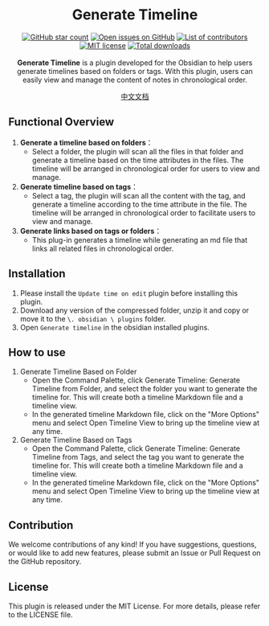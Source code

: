 <h1 align="center">
	Generate Timeline
</h1>

<p align="center">
    <a href="https://github.com/Shanshuimei/obsidian-generate-timeline/stargazers"><img src="https://img.shields.io/github/stars/Shanshuimei/obsidian-generate-timeline?colorA=363a4f&colorB=e0ac00&style=for-the-badge" alt="GitHub star count"></a>
    <a href="https://github.com/Shanshuimei/obsidian-generate-timeline/issues"><img src="https://img.shields.io/github/issues/Shanshuimei/obsidian-generate-timeline?colorA=363a4f&colorB=e93147&style=for-the-badge" alt="Open issues on GitHub"></a>
    <a href="https://github.com/Shanshuimei/obsidian-generate-timeline/contributors"><img src="https://img.shields.io/github/contributors/Shanshuimei/obsidian-generate-timeline?colorA=363a4f&colorB=08b94e&style=for-the-badge" alt="List of contributors"></a>
    <a href="./LICENCE"><img src="https://img.shields.io/static/v1.svg?style=for-the-badge&label=License&message=MIT&colorA=363a4f&colorB=b7bdf8" alt="MIT license"/></a>
    <a href="https://github.com/Shanshuimei/obsidian-generate-timeline/releases"><img src="https://img.shields.io/github/downloads/Shanshuimei/obsidian-generate-timeline/total?colorA=363a4f&colorB=1a72f5&style=for-the-badge" alt="Total downloads"></a>
    <br/><br/>
    <b>Generate Timeline</b> is a plugin developed for the Obsidian to help users generate timelines based on folders or tags. With this plugin, users can easily view and manage the content of notes in chronological order.   
</p>
<p align="center"><a href="https://kivgf4fnsy5.feishu.cn/drive/folder/ELWHf58RmlCOv6dBLSKcEG44nRd?from=from_copylink">中文文档</a> </p>

## Functional Overview

1. **Generate a timeline based on folders**：
   - Select a folder, the plugin will scan all the files in that folder and generate a timeline based on the time attributes in the files. The timeline will be arranged in chronological order for users to view and manage.
2. **Generate timeline based on tags**：
   - Select a tag, the plugin will scan all the content with the tag, and generate a timeline according to the time attribute in the file. The timeline will be arranged in chronological order to facilitate users to view and manage.
3. **Generate links based on tags or folders**：
   - This plug-in generates a timeline while generating an md file that links all related files in chronological order.
## Installation
1. Please install the `Update time on edit` plugin before installing this plugin.
2. Download any version of the compressed folder, unzip it and copy or move it to the `\. obsidian \ plugins` folder.
3. Open `Generate timeline` in the obsidian installed plugins.
## How to use
1. Generate Timeline Based on Folder
	- Open the Command Palette, click Generate Timeline: Generate Timeline from Folder, and select the folder you want to generate the timeline for. This will create both a timeline Markdown file and a timeline view.
	- In the generated timeline Markdown file, click on the "More Options" menu and select Open Timeline View to bring up the timeline view at any time.
2. Generate Timeline Based on Tags
	- Open the Command Palette, click Generate Timeline: Generate Timeline from Tags, and select the tag you want to generate the timeline for. This will create both a timeline Markdown file and a timeline view.
	- In the generated timeline Markdown file, click on the "More Options" menu and select Open Timeline View to bring up the timeline view at any time.
## Contribution
We welcome contributions of any kind! If you have suggestions, questions, or would like to add new features, please submit an Issue or Pull Request on the GitHub repository.

## License
This plugin is released under the MIT License. For more details, please refer to the LICENSE file.
